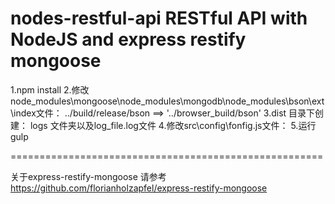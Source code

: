 nodes-restful-api
RESTful API with NodeJS and express restify mongoose
=================
1.npm install
2.修改 node_modules\mongoose\node_modules\mongodb\node_modules\bson\ext\index文件：
	../build/release/bson ==> '../browser_build/bson'
3.dist 目录下创建：
logs 文件夹以及log_file.log文件
4.修改src\config\fonfig.js文件：
5.运行gulp

======================================================

关于express-restify-mongoose 请参考
https://github.com/florianholzapfel/express-restify-mongoose